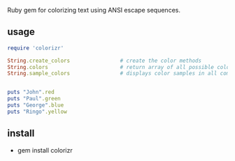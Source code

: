 Ruby gem for colorizing text using ANSI escape sequences. 

usage
-----

```ruby
require 'colorizr'

String.create_colors                # create the color methods
String.colors                       # return array of all possible colors names
String.sample_colors                # displays color samples in all combinations


puts "John".red
puts "Paul".green
puts "George".blue
puts "Ringo".yellow
```

install
-------

* gem install colorizr
